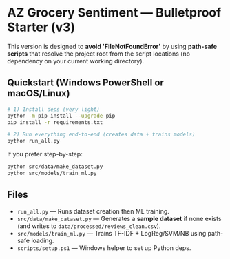# AZ Grocery Sentiment — Bulletproof Starter (v3)

This version is designed to **avoid 'FileNotFoundError'** by using **path-safe scripts** that resolve the project root from the script locations (no dependency on your current working directory).

## Quickstart (Windows PowerShell or macOS/Linux)

```bash
# 1) Install deps (very light)
python -m pip install --upgrade pip
pip install -r requirements.txt

# 2) Run everything end-to-end (creates data + trains models)
python run_all.py
```

If you prefer step-by-step:
```bash
python src/data/make_dataset.py
python src/models/train_ml.py
```

## Files
- `run_all.py` — Runs dataset creation then ML training.
- `src/data/make_dataset.py` — Generates a **sample dataset** if none exists (and writes to `data/processed/reviews_clean.csv`).
- `src/models/train_ml.py` — Trains TF-IDF + LogReg/SVM/NB using path-safe loading.
- `scripts/setup.ps1` — Windows helper to set up Python deps.